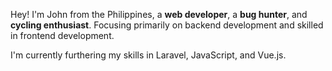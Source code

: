 Hey! I'm John from the Philippines, a **web developer**, a **bug hunter**, and **cycling enthusiast**.
Focusing primarily on backend development and skilled in frontend development.

I'm currently furthering my skills in Laravel, JavaScript, and Vue.js.